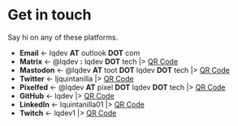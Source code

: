 # Get in touch

Say hi on any of these platforms.

- **Email** <- lqdev **AT** outlook **DOT** com
- **Matrix** <- @lqdev **:** lqdev **DOT** tech |> [QR Code](/images/qr-matrix.png)
- **Mastodon** <-  @lqdev **AT** toot **DOT** lqdev **DOT** tech |> [QR Code](/images/qr-mastodon.png)
- **Twitter** <- ljquintanilla |> [QR Code](/images/qr-twitter.png)
- **Pixelfed** <- @lqdev **AT** pixel **DOT** lqdev **DOT** tech |> [QR Code](/images/qr-pixelfed.png)
- **GitHub** <- lqdev |> [QR Code](/images/qr-github.png)
- **LinkedIn** <- lquintanilla01 |> [QR Code](/images/qr-linkedin.png)
- **Twitch** <- lqdev1 |> [QR Code](/images/qr-twitch.png)
